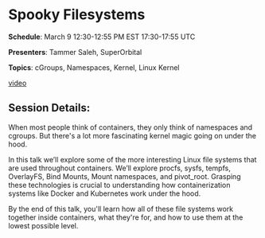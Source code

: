 # Spooky Filesystems

**Schedule**: March 9 12:30-12:55 PM EST 17:30-17:55 UTC

**Presenters**: Tammer Saleh, SuperOrbital

**Topics**: cGroups, Namespaces, Kernel, Linux Kernel

[video](https://youtu.be/4SMNhlluOXk)

## Session Details:

When most people think of containers, they only think of namespaces and cgroups.  But there's a lot more fascinating kernel magic going on under the hood.  

In this talk we’ll explore some of the more interesting Linux file systems that are used throughout containers.  We’ll explore procfs, sysfs, tempfs, OverlayFS, Bind Mounts, Mount namespaces, and pivot_root.  Grasping these technologies is crucial to understanding how containerization systems like Docker and Kubernetes work under the hood.  

By the end of this talk, you'll learn how all of these file systems work together inside containers, what they're for, and how to use them at the lowest possible level.
